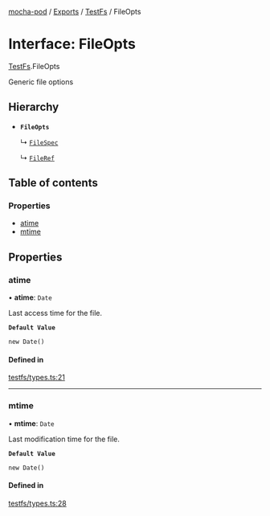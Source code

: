 [mocha-pod](../README.md) / [Exports](../modules.md) / [TestFs](../modules/TestFs.md) / FileOpts

# Interface: FileOpts

[TestFs](../modules/TestFs.md).FileOpts

Generic file options

## Hierarchy

- **`FileOpts`**

  ↳ [`FileSpec`](TestFs.FileSpec.md)

  ↳ [`FileRef`](TestFs.FileRef.md)

## Table of contents

### Properties

- [atime](TestFs.FileOpts.md#atime)
- [mtime](TestFs.FileOpts.md#mtime)

## Properties

### <a id="atime" name="atime"></a> atime

• **atime**: `Date`

Last access time for the file.

**`Default Value`**

`new Date()`

#### Defined in

[testfs/types.ts:21](https://github.com/balena-io-modules/mocha-pod/blob/c330bc8/lib/testfs/types.ts#L21)

___

### <a id="mtime" name="mtime"></a> mtime

• **mtime**: `Date`

Last modification time for the file.

**`Default Value`**

`new Date()`

#### Defined in

[testfs/types.ts:28](https://github.com/balena-io-modules/mocha-pod/blob/c330bc8/lib/testfs/types.ts#L28)
